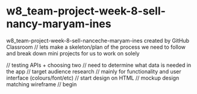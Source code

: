 # w8_team-project-week-8-sell-nancy-maryam-ines
w8_team-project-week-8-sell-nanceche-maryam-ines created by GitHub Classroom
// lets make a skeleton/plan of the process we need to follow and break down mini projects for us to work on solely

// testing APIs + choosing two
  // need to determine what data is needed in the app
// target audience research
   // mainly for functionality and user interface (colours/font/etc)
// start design on HTML
  // mockup design matching wireframe
// begin 
